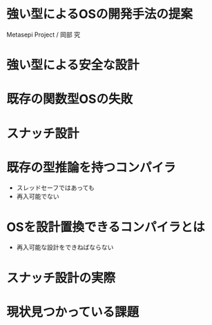 # 強い型によるOSの開発手法の提案

Metasepi Project / 岡部 究

# 強い型による安全な設計

# 既存の関数型OSの失敗

# スナッチ設計

# 既存の型推論を持つコンパイラ

* スレッドセーフではあっても
* 再入可能でない

# OSを設計置換できるコンパイラとは

* 再入可能な設計をできねばならない

# スナッチ設計の実際

# 現状見つかっている課題

